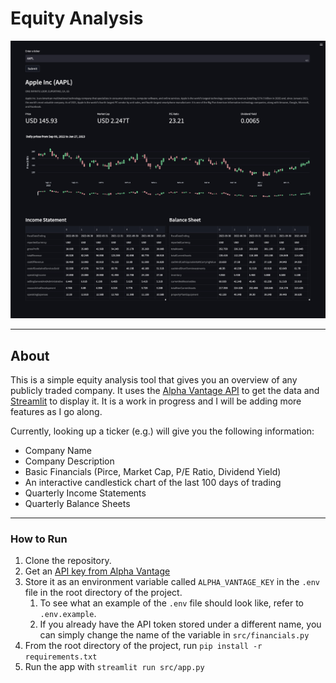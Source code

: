 # Equity Analysis
<!-- UI Screenshot -->
![Equity Analysis](images/screenshot.JPG)


---
## About
<!-- Description -->
This is a simple equity analysis tool that gives you an overview of any publicly traded company. It uses the [Alpha Vantage API](https://www.alphavantage.co/) to get the data and [Streamlit](https://streamlit.io/) to display it. It is a work in progress and I will be adding more features as I go along.

Currently, looking up a ticker (e.g.) will give you the following information:
- Company Name
- Company Description
- Basic Financials (Pirce, Market Cap, P/E Ratio, Dividend Yield)
- An interactive candlestick chart of the last 100 days of trading
- Quarterly Income Statements
- Quarterly Balance Sheets


---
### How to Run
<!-- How to run -->
1. Clone the repository.
2. Get an [API key from Alpha Vantage](https://www.alphavantage.co/support/#api-key)
3. Store it as an environment variable called `ALPHA_VANTAGE_KEY` in the `.env` file in the root directory of the project.
   1. To see what an example of the `.env` file should look like, refer to `.env.example`.
   2. If you already have the API token stored under a different name, you can simply change the name of the variable in `src/financials.py`
4. From the root directory of the project, run `pip install -r requirements.txt`
5. Run the app with `streamlit run src/app.py`
